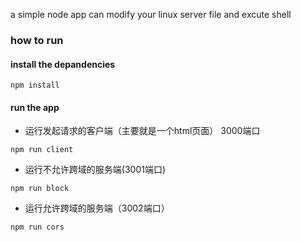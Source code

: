 a simple node app can modify your linux server file and excute shell
### how to run
#### install the depandencies
```
npm install
```
#### run the app

   - 运行发起请求的客户端（主要就是一个html页面） 3000端口
```
npm run client
```

   - 运行不允许跨域的服务端(3001端口)
```
npm run block
```
   - 运行允许跨域的服务端（3002端口）
```
npm run cors
```
        
